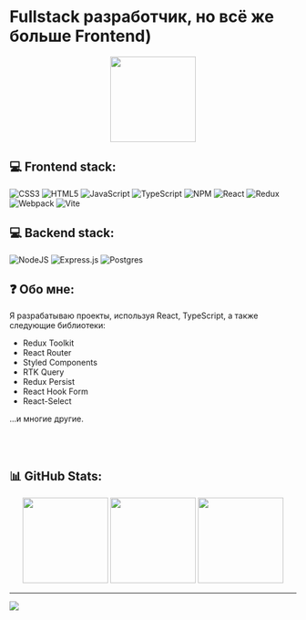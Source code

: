 # Fullstack разработчик, но всё же больше Frontend) 

<div align="center">
  <img height="150" src="https://camo.githubusercontent.com/62da68eb62b1e5f175f7d1f0191dd89a653d7908feb22d37d4a0ab07365d6791/68747470733a2f2f6d656469612e67697068792e636f6d2f6d656469612f4d3967624264396e6244724f5475314d71782f67697068792e676966"  />
</div>

## 💻 Frontend stack:
![CSS3](https://img.shields.io/badge/css3-%231572B6.svg?style=for-the-badge&logo=css3&logoColor=white) ![HTML5](https://img.shields.io/badge/html5-%23E34F26.svg?style=for-the-badge&logo=html5&logoColor=white) ![JavaScript](https://img.shields.io/badge/javascript-%23323330.svg?style=for-the-badge&logo=javascript&logoColor=%23F7DF1E) ![TypeScript](https://img.shields.io/badge/typescript-%23007ACC.svg?style=for-the-badge&logo=typescript&logoColor=white) ![NPM](https://img.shields.io/badge/NPM-%23000000.svg?style=for-the-badge&logo=npm&logoColor=white) ![React](https://img.shields.io/badge/react-%2320232a.svg?style=for-the-badge&logo=react&logoColor=%2361DAFB) ![Redux](https://img.shields.io/badge/redux-%23593d88.svg?style=for-the-badge&logo=redux&logoColor=white) ![Webpack](https://img.shields.io/badge/webpack-%238DD6F9.svg?style=for-the-badge&logo=webpack&logoColor=black) ![Vite](https://img.shields.io/badge/vite-%23646CFF.svg?style=for-the-badge&logo=vite&logoColor=white)

## 💻 Backend stack:
![NodeJS](https://img.shields.io/badge/node.js-6DA55F?style=for-the-badge&logo=node.js&logoColor=white) ![Express.js](https://img.shields.io/badge/express.js-%23404d59.svg?style=for-the-badge&logo=express&logoColor=%2361DAFB) ![Postgres](https://img.shields.io/badge/postgres-%23316192.svg?style=for-the-badge&logo=postgresql&logoColor=white) 
## ❓ Обо мне:
Я разрабатываю проекты, используя React, TypeScript, а также следующие библиотеки:

* Redux Toolkit
* React Router
* Styled Components
* RTK Query
* Redux Persist
* React Hook Form
* React-Select

...и многие другие.
<br>

<br><br>
## 📊 GitHub Stats:
<div align="center">
  <img src="https://github-readme-stats.vercel.app/api?username=Eptaaaaaaaa&theme=slateorange&hide_border=false&include_all_commits=true&count_private=false" height="150" alt=""/>
  <img src="https://github-readme-streak-stats.herokuapp.com/?user=Eptaaaaaaaa&theme=slateorange&hide_border=false" height="150" alt=""/>
  <img src="https://github-readme-stats.vercel.app/api/top-langs/?username=Eptaaaaaaaa&theme=slateorange&hide_border=false&include_all_commits=true&count_private=false&layout=compact" height="150" alt=""/>
</div>


---
[![](https://visitcount.itsvg.in/api?id=Eptaaaaaaaa&icon=0&color=5)](https://visitcount.itsvg.in)
